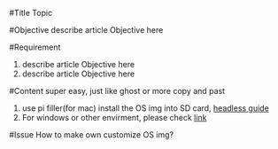 #Title Topic

#Objective
describe article Objective here

#Requirement
1. describe article Objective here
2. describe article Objective here

#Content
super easy, just like ghost or more copy and past
1. use pi filler(for mac) install the OS img into SD card, [headless guide](https://learn.adafruit.com/beaglebone-black-installing-operating-systems/mac-os-x)
2. For windows or other envirment, please check [link](http://www.tweaking4all.com/hardware/raspberry-pi/install-img-to-sd-card/)

#Issue
How to make own customize OS img?
